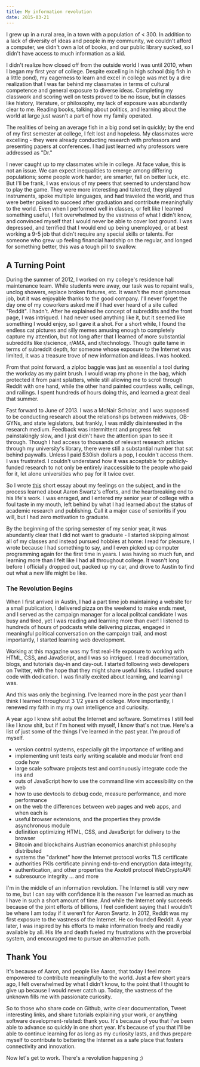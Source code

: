 ```yaml
---
title: My information revolution
date: 2015-03-21
---
```


I grew up in a rural area, in a town with a population of < 300. In addition to
a lack of diversity of ideas and people in my community, we couldn't afford a
computer, we didn't own a lot of books, and our public library sucked, so I
didn't have access to much information as a kid.

I didn't realize how closed off from the outside world I was until 2010, when I
began my first year of college. Despite excelling in high school (big fish in a
little pond), my eagerness to learn and excel in college was met by a dire
realization that I was far behind my classmates in terms of cultural competence
and general exposure to diverse ideas. Completing my classwork and scoring well
on tests proved to be no issue, but in classes like history, literature, or
philosophy, my lack of exposure was abundantly clear to me. Reading books,
talking about politics, and learning about the world at large just wasn't a part
of how my family operated.

The realities of being an average fish in a big pond set in quickly; by the end
of my first semester at college, I felt lost and hopeless. My classmates were
excelling - they were already conducting research with professors and presenting
papers at conferences. I had just learned why professors were addressed as "Dr."

I never caught up to my classmates while in college. At face value, this is not
an issue. We can expect inequalities to emerge among differing populations; some
people work harder, are smarter, fall on better luck, etc. But I'll be frank, I
was envious of my peers that seemed to understand how to play the game. They
were more interesting and talented, they played instruments, spoke multiple
languages, and had traveled the world, and thus were better poised to succeed
after graduation and contribute meaningfully to the world. Even when I performed
well in classes, or felt like I learned something useful, I felt overwhelmed by
the vastness of what I didn't know, and convinced myself that I would never be
able to cover lost ground. I was depressed, and terrified that I would end up
being unemployed, or at best working a 9-5 job that didn't require any special
skills or talents. For someone who grew up feeling financial hardship on the
regular, and longed for something better, this was a tough pill to swallow.

## A Turning Point

During the summer of 2012, I worked on my college's residence hall maintenance
team. While students were away, our task was to repaint walls, unclog showers,
replace broken fixtures, etc. It wasn't the most glamorous job, but it was
enjoyable thanks to the good company. I'll never forget the day one of my
coworkers asked me if I had ever heard of a site called "Reddit". I hadn't.
After he explained he concept of subreddits and the front page, I was intrigued.
I had never used anything like it, but it seemed like something I would enjoy,
so I gave it a shot. For a short while, I found the endless cat pictures and
silly memes amusing enough to completely capture my attention, but not long
after that I learned of more substantial subreddits like r/science, r/AMA, and
r/technology. Though quite tame in terms of subreddit depth, for someone whose
exposure to the Internet was limited, it was a treasure trove of new information
and ideas. I was hooked.

From that point forward, a ziploc baggie was just as essential a tool during the
workday as my paint brush. I would wrap my phone in the bag, which protected it
from paint splatters, while still allowing me to scroll through Reddit with one
hand, while the other hand painted countless walls, ceilings, and railings. I
spent hundreds of hours doing this, and learned a great deal that summer.

Fast forward to June of 2013. I was a McNair Scholar, and I was supposed to be
conducting research about the relationships between midwives, OB-GYNs, and state
legislators, but frankly, I was mildly disinterested in the research medium.
Feedback was intermittent and progress felt painstakingly slow, and I just
didn't have the attention span to see it through. Though I had access to
thousands of relevant research articles through my university's library, there
were still a substantial number that sat behind paywalls. Unless I paid $30ish
dollars a pop, I couldn't access them. I was frustrated. I couldn't understand
how it was acceptable for publicly-funded research to not only be entirely
inaccessible to the people who paid for it, let alone universities who pay for
it twice over.

So I wrote [this](/blog/paywalls-and-open-access) short essay about my feelings
on the subject, and in the process learned about Aaron Swartz's efforts, and the
heartbreaking end to his life's work. I was enraged, and I entered my senior
year of college with a foul taste in my mouth, left behind by what I had
learned about the status of academic research and publishing. Call it a major
case of senioritis if you will, but I had zero motivation to graduate.

By the beginning of the spring semester of my senior year, it was abundantly
clear that I did not want to graduate - I started skipping almost all of my
classes and instead pursued hobbies at home: I read for pleasure, I wrote
because I had something to say, and I even picked up computer programming again
for the first time in years. I was having so much fun, and learning more than I
felt like I had all throughout college. It wasn't long before I officially
dropped out, packed up my car, and drove to Austin to find out what a new life
might be like.

### The Revolution Begins

When I first arrived in Austin, I had a part time job maintaining a website for
a small publication, I delivered pizza on the weekend to make ends meet, and I
served as the campaign manager for a local politcal candidate I was busy and
tired, yet I was reading and learning more than ever! I listened to hundreds of
hours of podcasts while delivering pizzas, engaged in meaningful political
conversation on the campaign trail, and most importantly, I started learning web
development.

Working at this magazine was my first real-life exposure to working with HTML,
CSS, and JavaScript, and I was so intrigued. I read documentation, blogs, and
tutorials day-in and day-out. I started following web developers on Twitter,
with the hope that they might share useful links. I studied source code with
dedication. I was finally excited about learning, and learning I was.

And this was only the beginning. I've learned more in the past year than I think
I learned throughout 3 1/2 years of college. More importantly, I renewed my
faith in my my own intelligence and curiosity.

A year ago I knew shit aobut the Internet and software. Sometimes I still feel
like I know shit, but if I'm honest with myself, I know that's not true. Here's
a list of just some of the things I've learned in the past year. I'm proud of
myself.

* version control systems, especially git the importance of writing and
* implementing unit tests early writing scalable and modular front end code how
* large scale software projects test and continuously integrate code the ins and
* outs of JavaScript how to use the command line vim accessibility on the web
* how to use devtools to debug code, measure performance, and more performance
* on the web the differences between web pages and web apps, and when each is
* useful browser extensions, and the properties they provide asynchronous module
* definition optimizing HTML, CSS, and JavaScript for delivery to the browser
* Bitcoin and blockchains Austrian economics anarchist philosophy distributed
* systems the "darknet" how the Internet protocol works TLS certificate
* authorities PKIs certificate pinning end-to-end encryption data integrity,
* authentication, and other properties the Axolotl protocol WebCryptoAPI
* subresource integrity ... and more

I'm in the middle of an information revolution. The Internet is still very new
to me, but I can say with confidence it is the reason I've learned as much as I
have in such a short amount of time. And while the Internet only succeeds
because of the joint efforts of billions, I feel confident saying that I
wouldn't be where I am today if it weren't for Aaron Swartz. In 2012, Reddit was my first exposure to the vastness of the Internet. He co-founded Reddit. A year later, I was inspired by his efforts to make information freely and readily available by all. His life and death fueled my frustrations with the proverbial system, and encouraged me to pursue an alternative path.

## Thank You

It's because of Aaron, and people like Aaron, that today I feel more empowered
to contribute meaningfully to the world. Just a few short years ago, I felt
overwhelmed by what I didn't know, to the point that I thought to give up
because I would never catch up. Today, the vastness of the unknown fills me with
passionate curiosity.

So to those who share code on Github, write clear documentation, Tweet
interesting links, and share tutorials explaining your work, or anything
software development-related: thank you. It's because of you that I've been able
to advance so quickly in one short year. It's because of you that I'll be able
to continue learning for as long as my curiosity lasts, and thus prepare myself
to contribute to bettering the Internet as a safe place that fosters
connectivity and innovation.

Now let's get to work. There's a revolution happening ;)
